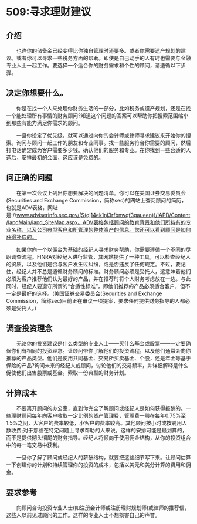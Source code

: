 # 509:寻求理财建议
## 介绍

　　也许你的储备金已经变得比你独自管理时还要多。或者你需要遗产规划的建议。或者你可以寻求一些税务方面的帮助。即使是自己动手的人有时也需要与金融专业人士一起工作。要选择一个适合你的财务需求和个性的顾问，请遵循以下步骤。

## 决定你想要什么。

　　你是在找一个人来处理你财务生活的一部分，比如税务或遗产规划，还是在找一个能处理所有事情的财务顾问?知道这个问题的答案可以帮助你把搜索范围缩小到那些有能力满足你需求的顾问。

　　一旦你设定了优先级，就可以通过向你的会计师或律师寻求建议来开始你的搜索。询问与顾问一起工作的朋友和专业同事。找一些服务符合你需要的顾问，然后打电话确定成为客户需要多少钱。确认他们的服务和专业。在你找到一些合适的人选后，安排最初的会面，这应该是免费的。

## 问正确的问题

　　在第一次会议上列出你想要解决的问题清单。你可以在美国证券交易委员会(Securities and Exchange Commission，简称sec)的网站上查阅顾问的简历，也就是ADV表格，网址是://www.adviserinfo.sec.gov/(S(qj14ek1nj3rfbnwqf3gaueen))/IAPD/Content/IapdMain/iapd_SiteMap.aspx。ADV表格包括顾问的教育背景和他们所持有的专业名称，以及公司典型客户和所管理的整体资产的信息。您还可以看到顾问是如何获得补偿的。

　　如果你向一个以佣金为基础的经纪人寻求财务帮助，你需要遵循一个不同的尽职调查流程。FINRA对经纪人进行监管，其网站提供了一种工具，可以检查经纪人的资质，以及他们是否与客户发生过纠纷，或是否违反了任何规定。不过，要记住，经纪人并不总是遵循财务顾问的标准。财务顾问必须是受托人，这意味着他们必须为客户推荐他们认为最好的产品，并在推荐时将个人财务考虑放在一边。与此同时，经纪人要遵守所谓的“合适性标准”，即他们推荐的产品必须适合客户，但不一定是最好的选择。(美国证券交易委员会(Securities and Exchange Commission，简称sec)目前正在审议一项提案，要求任何提供财务指导的人都必须是受托人。)

## 调查投资理念

　　无论你的投资建议是什么类型的专业人士——买什么基金或股票——一定要确保你们有相同的投资理念。让顾问带你了解他们的投资流程，以及他们通常会向你推荐的产品类型。他们是使用共同基金、交易所买卖基金、个股，还是年金等基于保险的产品?询问未来的经纪人或顾问，讨论他们的交易频率，并详细解释是什么促使他们出售股票或基金。索取一份典型的财务计划。

## 计算成本

　　不要离开顾问的办公室，直到你完全了解顾问或经纪人是如何获得报酬的。一些理财顾问每年向客户收取一定比例的资产管理费，管理费一般在每年0.75%至1.5%之间，大客户的费率较低，小客户的费率较高。其他顾问按小时或按聘用人数收费;对于那些在特定问题上寻求帮助的人来说，这样的安排可能是最划算的，而不是提供彻头彻尾的财务指导。经纪人将倾向于使用佣金结构，从你的投资组合中的每一笔交易中获利。

　　一旦你了解了顾问或经纪人的薪酬结构，就要把这些细节写下来。让顾问估算一下创建你的计划和持续管理你的投资的成本，包括以美元和美分计算的费用和佣金。

## 要求参考

　　向顾问咨询投资专业人士(如注册会计师或注册理财规划师)或律师的推荐信，这些人以前见过顾问的工作。这样的专业人士不想损害自己的声誉。

